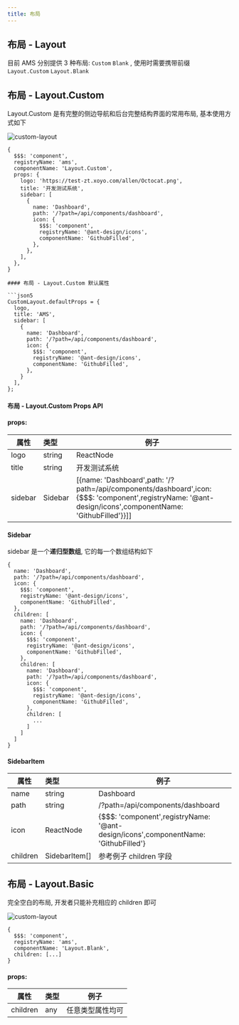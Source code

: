 ```yaml
---
title: 布局
---
```


## 布局 - Layout

目前 AMS 分别提供 3 种布局: `Custom` `Blank` , 使用时需要携带前缀 `Layout.Custom` `Layout.Blank`

## 布局 - Layout.Custom

Layout.Custom 是有完整的侧边导航和后台完整结构界面的常用布局, 基本使用方式如下

![custom-layout](/ams-document/images/custom-layout.png)

```json5
{
  $$$: 'component',
  registryName: 'ams',
  componentName: 'Layout.Custom',
  props: {
    logo: 'https://test-zt.xoyo.com/allen/Octocat.png',
    title: '开发测试系统',
    sidebar: [
      {
        name: 'Dashboard',
        path: '/?path=/api/components/dashboard',
        icon: {
          $$$: 'component',
          registryName: '@ant-design/icons',
          componentName: 'GithubFilled',
        },
      },
    ],
  },
}

#### 布局 - Layout.Custom 默认属性

```json5
CustomLayout.defaultProps = {
  logo,
  title: 'AMS',
  sidebar: [
    {
      name: 'Dashboard',
      path: '/?path=/api/components/dashboard',
      icon: {
        $$$: 'component',
        registryName: '@ant-design/icons',
        componentName: 'GithubFilled',
      },
    }
  ],
};
```

#### 布局 - Layout.Custom Props API

#### props: 

| 属性                    | 类型                       |  例子                                                     |       
| --------               | :-----                     |  ---------                                                |   
| logo                   | string | ReactNode         | https://test-zt.xoyo.com/allen/Octocat.png                |
| title                  | string                     | 开发测试系统                                               |
| sidebar                | Sidebar                    | [{name: 'Dashboard',path: '/?path=/api/components/dashboard',icon: {$$$: 'component',registryName: '@ant-design/icons',componentName: 'GithubFilled'}}]]   |

#### Sidebar

sidebar 是一个**递归型数组**, 它的每一个数组结构如下

```json5
{
  name: 'Dashboard',
  path: '/?path=/api/components/dashboard',
  icon: {
    $$$: 'component',
    registryName: '@ant-design/icons',
    componentName: 'GithubFilled',
  },
  children: [
    name: 'Dashboard',
    path: '/?path=/api/components/dashboard',
    icon: {
      $$$: 'component',
      registryName: '@ant-design/icons',
      componentName: 'GithubFilled',
    },
    children: [
      name: 'Dashboard',
      path: '/?path=/api/components/dashboard',
      icon: {
        $$$: 'component',
        registryName: '@ant-design/icons',
        componentName: 'GithubFilled',
      },
      children: [
        ...
      ]
    ]
  ]
}
```

#### SidebarItem
| 属性                    | 类型                       |  例子                                                     |       
| --------                | :-----                     |  ---------                                                |   
| name                    | string                     | Dashboard                |
| path                    | string                     | /?path=/api/components/dashboard                                               |
| icon                    | ReactNode                  | {$$$: 'component',registryName: '@ant-design/icons',componentName: 'GithubFilled'}   |
| children                | SidebarItem[]              | 参考例子 children 字段 |

## 布局 - Layout.Basic

完全空白的布局, 开发者只能补充相应的 children 即可

![custom-layout](/ams-document/images/blank-layout.png)

```json5
{
  $$$: 'component',
  registryName: 'ams',
  componentName: 'Layout.Blank',
  children: [...]
}
```

#### props: 

| 属性                    | 类型                       |  例子                                                     |       
| --------                | :-----                     |  ---------                                                |   
| children                | any        | 任意类型属性均可                |
